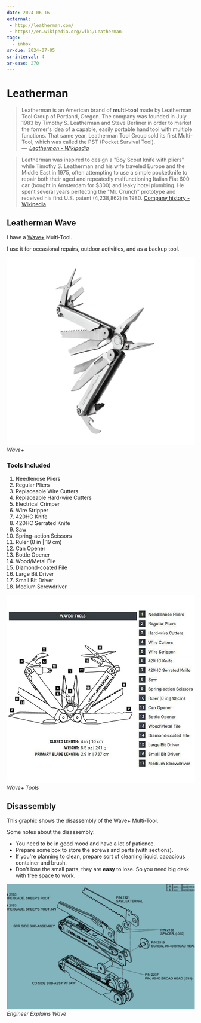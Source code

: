 ```yaml
---
date: 2024-06-16
external:
 - http://leatherman.com/
 - https://en.wikipedia.org/wiki/Leatherman
tags:
  - inbox
sr-due: 2024-07-05
sr-interval: 4
sr-ease: 270
---
```

# Leatherman

> Leatherman is an American brand of **multi-tool** made by Leatherman Tool
> Group of Portland, Oregon. The company was founded in July 1983 by Timothy S.
> Leatherman and Steve Berliner in order to market the former's idea of a
> capable, easily portable hand tool with multiple functions. That same year,
> Leatherman Tool Group sold its first Multi-Tool, which was called the PST
> (Pocket Survival Tool).\
> — <cite>
> [Leatherman - Wikipedia](https://en.wikipedia.org/wiki/Leatherman)</cite>

> Leatherman was inspired to design a "Boy Scout knife with pliers" while Timothy
> S. Leatherman and his wife traveled Europe and the Middle East in 1975, often
> attempting to use a simple pocketknife to repair both their aged and repeatedly
> malfunctioning Italian Fiat 600 car (bought in Amsterdam for $300) and leaky
> hotel plumbing. He spent several years perfecting the "Mr. Crunch" prototype and
> received his first U.S. patent (4,238,862) in 1980.
> [Company history - Wikipedia](https://en.wikipedia.org/wiki/Leatherman#Company_history)</cite>

## Leatherman Wave

I have a [Wave+](https://www.leatherman.com/wave-10.html) Multi-Tool.

I use it for occasional repairs, outdoor activities, and as a backup tool.

![Wave+](img/leatherman_wave/leatherman-wave-1.jpg)
_Wave+_

### Tools Included

1. Needlenose Pliers
2. Regular Pliers
3. Replaceable Wire Cutters
4. Replaceable Hard-wire Cutters
5. Electrical Crimper
6. Wire Stripper
7. 420HC Knife
8. 420HC Serrated Knife
9. Saw
10. Spring-action Scissors
11. Ruler (8 in | 19 cm)
12. Can Opener
13. Bottle Opener
14. Wood/Metal File
15. Diamond-coated File
16. Large Bit Driver
17. Small Bit Driver
18. Medium Screwdriver

![Wave+ Tools](img/leatherman_wave/leatherman-wave-2.jpg)
_Wave+ Tools_

## Disassembly

This graphic shows the disassembly of the Wave+ Multi-Tool.

Some notes about the disassembly:

- You need to be in good mood and have a lot of patience.
- Prepare some box to store the screws and parts (with sections).
- If you're planning to clean, prepare sort of cleaning liquid, capacious container
  and brush.
- Don't lose the small parts, they are **easy** to lose. So you need big desk
with free space to work.

![Engineer Explains Wave](img/leatherman_wave/engineer-explains-wave.jpg)
_Engineer Explains Wave_
